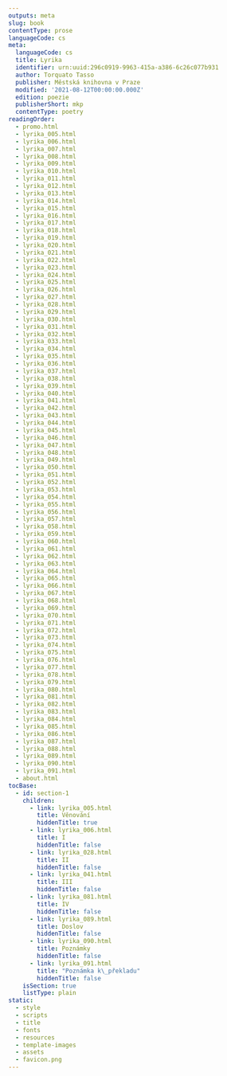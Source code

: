```yaml
---
outputs: meta
slug: book
contentType: prose
languageCode: cs
meta:
  languageCode: cs
  title: Lyrika
  identifier: urn:uuid:296c0919-9963-415a-a386-6c26c077b931
  author: Torquato Tasso
  publisher: Městská knihovna v Praze
  modified: '2021-08-12T00:00:00.000Z'
  edition: poezie
  publisherShort: mkp
  contentType: poetry
readingOrder:
  - promo.html
  - lyrika_005.html
  - lyrika_006.html
  - lyrika_007.html
  - lyrika_008.html
  - lyrika_009.html
  - lyrika_010.html
  - lyrika_011.html
  - lyrika_012.html
  - lyrika_013.html
  - lyrika_014.html
  - lyrika_015.html
  - lyrika_016.html
  - lyrika_017.html
  - lyrika_018.html
  - lyrika_019.html
  - lyrika_020.html
  - lyrika_021.html
  - lyrika_022.html
  - lyrika_023.html
  - lyrika_024.html
  - lyrika_025.html
  - lyrika_026.html
  - lyrika_027.html
  - lyrika_028.html
  - lyrika_029.html
  - lyrika_030.html
  - lyrika_031.html
  - lyrika_032.html
  - lyrika_033.html
  - lyrika_034.html
  - lyrika_035.html
  - lyrika_036.html
  - lyrika_037.html
  - lyrika_038.html
  - lyrika_039.html
  - lyrika_040.html
  - lyrika_041.html
  - lyrika_042.html
  - lyrika_043.html
  - lyrika_044.html
  - lyrika_045.html
  - lyrika_046.html
  - lyrika_047.html
  - lyrika_048.html
  - lyrika_049.html
  - lyrika_050.html
  - lyrika_051.html
  - lyrika_052.html
  - lyrika_053.html
  - lyrika_054.html
  - lyrika_055.html
  - lyrika_056.html
  - lyrika_057.html
  - lyrika_058.html
  - lyrika_059.html
  - lyrika_060.html
  - lyrika_061.html
  - lyrika_062.html
  - lyrika_063.html
  - lyrika_064.html
  - lyrika_065.html
  - lyrika_066.html
  - lyrika_067.html
  - lyrika_068.html
  - lyrika_069.html
  - lyrika_070.html
  - lyrika_071.html
  - lyrika_072.html
  - lyrika_073.html
  - lyrika_074.html
  - lyrika_075.html
  - lyrika_076.html
  - lyrika_077.html
  - lyrika_078.html
  - lyrika_079.html
  - lyrika_080.html
  - lyrika_081.html
  - lyrika_082.html
  - lyrika_083.html
  - lyrika_084.html
  - lyrika_085.html
  - lyrika_086.html
  - lyrika_087.html
  - lyrika_088.html
  - lyrika_089.html
  - lyrika_090.html
  - lyrika_091.html
  - about.html
tocBase:
  - id: section-1
    children:
      - link: lyrika_005.html
        title: Věnování
        hiddenTitle: true
      - link: lyrika_006.html
        title: I
        hiddenTitle: false
      - link: lyrika_028.html
        title: II
        hiddenTitle: false
      - link: lyrika_041.html
        title: III
        hiddenTitle: false
      - link: lyrika_081.html
        title: IV
        hiddenTitle: false
      - link: lyrika_089.html
        title: Doslov
        hiddenTitle: false
      - link: lyrika_090.html
        title: Poznámky
        hiddenTitle: false
      - link: lyrika_091.html
        title: "Poznámka k\_překladu"
        hiddenTitle: false
    isSection: true
    listType: plain
static:
  - style
  - scripts
  - title
  - fonts
  - resources
  - template-images
  - assets
  - favicon.png
---
```

